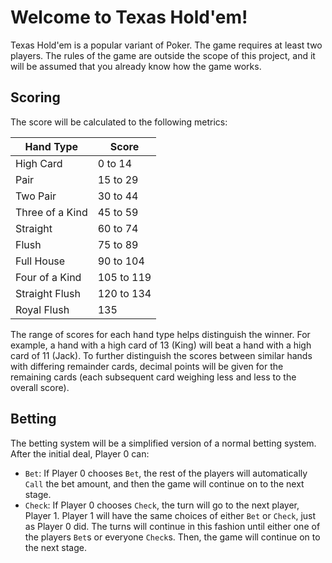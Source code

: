 # Welcome to Texas Hold'em!
Texas Hold'em is a popular variant of Poker. The game requires at least two players. The rules of the game are outside 
the scope of this project, and it will be assumed that you already know how the game works.

## Scoring
The score will be calculated to the following metrics:

| Hand Type        | Score      |
| ---------------- | ---------- |
| High Card        | 0 to 14    |
| Pair             | 15 to 29   |
| Two Pair         | 30 to 44   |
| Three of a Kind  | 45 to 59   |
| Straight         | 60 to 74   |
| Flush            | 75 to 89   |
| Full House       | 90 to 104  |
| Four of a Kind   | 105 to 119 |
| Straight Flush   | 120 to 134 |
| Royal Flush      | 135        |

The range of scores for each hand type helps distinguish the winner. For example, a hand with a high card of 13 (King)
will beat a hand with a high card of 11 (Jack). To further distinguish the scores between similar hands with differing
remainder cards, decimal points will be given for the remaining cards (each subsequent card weighing less and less to 
the overall score).

## Betting
The betting system will be a simplified version of a normal betting system. After the initial deal, Player 0 can:
- `Bet`: If Player 0 chooses `Bet`, the rest of the players will automatically `Call` the bet amount, and then the game 
  will continue on to the next stage.
- `Check`: If Player 0 chooses `Check`, the turn will go to the next player, Player 1. Player 1 will have the same 
  choices of either `Bet` or `Check`, just as Player 0 did. The turns will continue in this fashion until either one of 
  the players `Bet`s or everyone `Check`s. Then, the game will continue on to the next stage.
